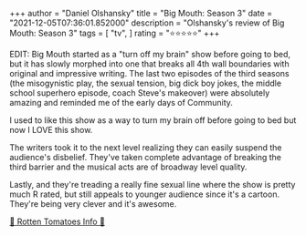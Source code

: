 +++
author = "Daniel Olshansky"
title = "Big Mouth: Season 3"
date = "2021-12-05T07:36:01.852000"
description = "Olshansky's review of Big Mouth: Season 3"
tags = [
    "tv",
]
rating = "⭐⭐⭐⭐⭐"
+++

EDIT: Big Mouth started as a "turn off my brain" show before going to bed, but it has slowly morphed into one that breaks all 4th wall boundaries with original and impressive writing. The last two episodes of the third seasons (the misogynistic play, the sexual tension, big dick boy jokes, the middle school superhero episode, coach Steve's makeover) were absolutely amazing and reminded me of the early days of Community.

I used to like this show as a way to turn my brain off before going to bed but now I LOVE this show.

The writers took it to the next level realizing they can easily suspend the audience's disbelief. They've taken complete advantage of breaking the third barrier and the musical acts are of broadway level quality.

Lastly, and they're treading a really fine sexual line where the show is pretty much R rated, but still appeals to younger audience since it's a cartoon. They're being very clever and it's awesome.

[🍅 Rotten Tomatoes Info 🍅](https://www.rottentomatoes.com//tv/big_mouth/s03)